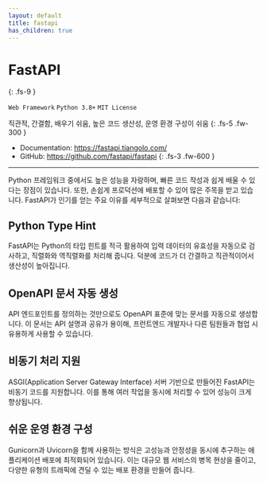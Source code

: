 ```yaml
---
layout: default
title: fastapi
has_children: true 
---
```

# FastAPI
{: .fs-9 }

`Web Framework` `Python 3.8+` `MIT License`

직관적, 간결함, 배우기 쉬움, 높은 코드 생산성, 운영 환경 구성이 쉬움
{: .fs-5 .fw-300 }

- Documentation: https://fastapi.tiangolo.com/
- GitHub: https://github.com/fastapi/fastapi
{: .fs-3 .fw-600 }
---

Python 프레임워크 중에서도 높은 성능을 자랑하며, 빠른 코드 작성과 쉽게 배울 수 있다는 장점이 있습니다. 또한, 손쉽게 프로덕션에 배포할 수 있어 많은 주목을 받고 있습니다. FastAPI가 인기를 얻는 주요 이유를 세부적으로 살펴보면 다음과 같습니다:

## Python Type Hint
FastAPI는 Python의 타입 힌트를 적극 활용하여 입력 데이터의 유효성을 자동으로 검사하고, 직렬화와 역직렬화를 처리해 줍니다. 덕분에 코드가 더 간결하고 직관적이어서 생산성이 높아집니다.

## OpenAPI 문서 자동 생성 
API 엔드포인트를 정의하는 것만으로도 OpenAPI 표준에 맞는 문서를 자동으로 생성합니다. 이 문서는 API 설명과 공유가 용이해, 프런트엔드 개발자나 다른 팀원들과 협업 시 유용하게 사용할 수 있습니다.

## 비동기 처리 지원 
ASGI(Application Server Gateway Interface) 서버 기반으로 만들어진 FastAPI는 비동기 코드를 지원합니다. 이를 통해 여러 작업을 동시에 처리할 수 있어 성능이 크게 향상됩니다.

## 쉬운 운영 환경 구성
Gunicorn과 Uvicorn을 함께 사용하는 방식은 고성능과 안정성을 동시에 추구하는 애플리케이션 배포에 최적화되어 있습니다. 이는 대규모 웹 서비스의 병목 현상을 줄이고, 다양한 유형의 트래픽에 견딜 수 있는 배포 환경을 만들어 줍니다.
